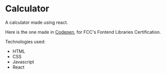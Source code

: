# Calculator
A calculator made using react.

Here is the one made in [Codepen](https://codepen.io/ClumsyKnight/full/VweNweB), for FCC's Fontend Libraries Certification.

Technologies used:
- HTML
- CSS
- Javascript
- React